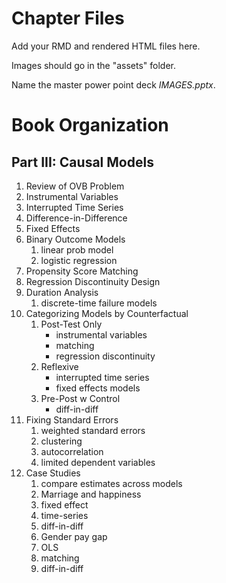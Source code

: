 # Chapter Files 

Add your RMD and rendered HTML files here. 

Images should go in the "assets" folder.

Name the master power point deck *IMAGES.pptx*. 

# Book Organization

## Part III: Causal Models

1. Review of OVB Problem
2. Instrumental Variables
3. Interrupted Time Series
4. Difference-in-Difference
5. Fixed Effects
6. Binary Outcome Models
    1. linear prob model
    1. logistic regression
7. Propensity Score Matching
8. Regression Discontinuity Design
9. Duration Analysis
    1. discrete-time failure models
10. Categorizing Models by Counterfactual
    1. Post-Test Only
       * instrumental variables
       * matching
       * regression discontinuity
    1. Reflexive
       * interrupted time series
       * fixed effects models
    1. Pre-Post w Control
       * diff-in-diff
10. Fixing Standard Errors
    1. weighted standard errors
    1. clustering
    1. autocorrelation
    1. limited dependent variables
11. Case Studies
    1. compare estimates across models
    1. Marriage and happiness
      1. fixed effect
      1. time-series
      1. diff-in-diff
    1. Gender pay gap
      1. OLS 
      1. matching
      1. diff-in-diff


